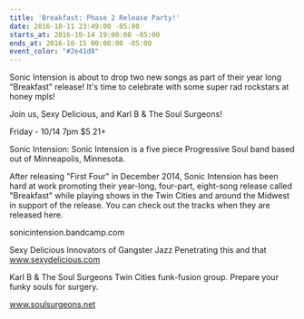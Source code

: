 ```yaml
---
title: 'Breakfast: Phase 2 Release Party!'
date: 2016-10-11 23:49:00 -05:00
starts_at: 2016-10-14 19:00:00 -05:00
ends_at: 2016-10-15 00:00:00 -05:00
event_color: "#2e41d8"
---
```


Sonic Intension is about to drop two new songs as part of their year long "Breakfast" release! It's time to celebrate with some super rad rockstars at honey mpls!

Join us, Sexy Delicious, and Karl B & The Soul Surgeons!

Friday - 10/14
7pm
$5
21+

Sonic Intension:
Sonic Intension is a five piece Progressive Soul band based out of Minneapolis, Minnesota.

After releasing "First Four" in December 2014, Sonic Intension has been hard at work promoting their year-long, four-part, eight-song release called "Breakfast" while playing shows in the Twin Cities and around the Midwest in support of the release. You can check out the tracks when they are released here.

sonicintension.bandcamp.com

Sexy Delicious
Innovators of Gangster Jazz
Penetrating this and that
www.sexydelicious.com

Karl B & The Soul Surgeons
Twin Cities funk-fusion group. Prepare your funky souls for surgery.

www.soulsurgeons.net